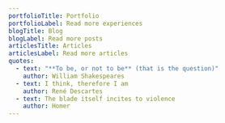 ```yaml
---
portfolioTitle: Portfolio
portfolioLabel: Read more experiences
blogTitle: Blog
blogLabel: Read more posts
articlesTitle: Articles
articlesLabel: Read more articles
quotes:
  - text: "**To be, or not to be** (that is the question)"
    author: William Shakespeares
  - text: I think, therefore I am
    author: René Descartes
  - text: The blade itself incites to violence
    author: Homer
---
```

